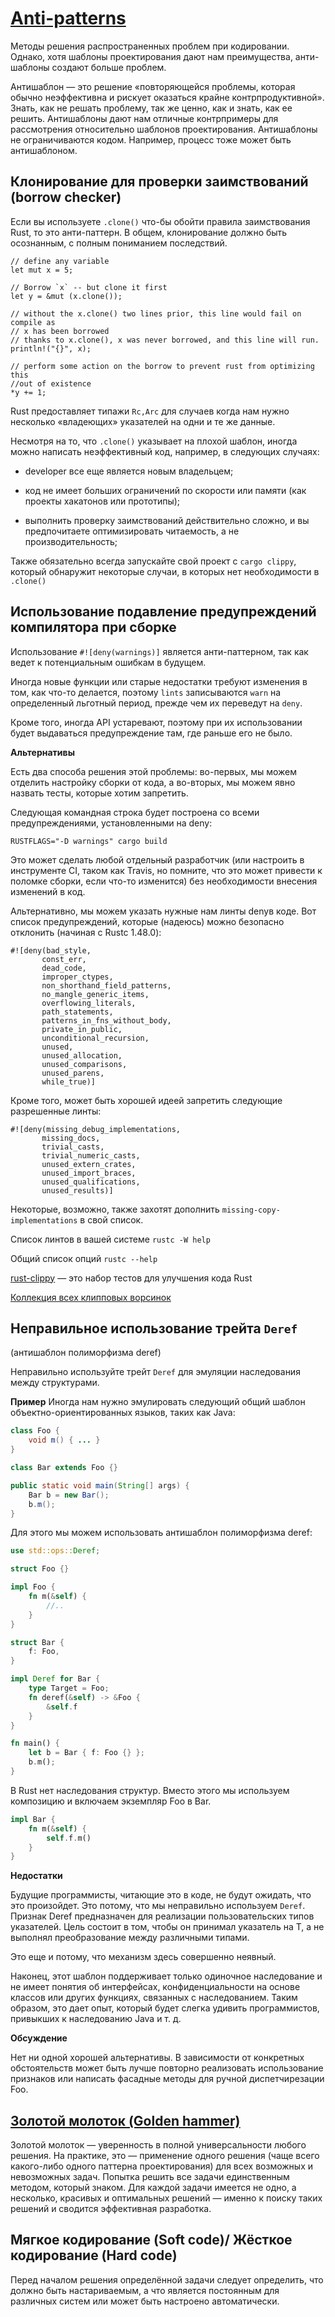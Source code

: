 
# [Anti-patterns](https://rust-unofficial.github.io/patterns/anti_patterns/index.html)

Методы решения распространенных проблем при кодировании.
Однако, хотя шаблоны проектирования дают нам преимущества, анти-шаблоны создают больше проблем.


Антишаблон — это решение «повторяющейся проблемы, которая обычно неэффективна и рискует оказаться крайне контрпродуктивной». Знать, как не решать проблему, так же ценно, как и знать, как ее решить. 
Антишаблоны дают нам отличные контрпримеры для рассмотрения относительно шаблонов проектирования. Антишаблоны не ограничиваются кодом. Например, процесс тоже может быть антишаблоном.

## Клонирование для проверки заимствований (borrow checker)

Если вы используете `.clone()` что-бы обойти правила заимствования Rust, то это анти-паттерн.
В общем, клонирование должно быть осознанным, с полным пониманием последствий. 

```
// define any variable
let mut x = 5;

// Borrow `x` -- but clone it first
let y = &mut (x.clone());

// without the x.clone() two lines prior, this line would fail on compile as
// x has been borrowed
// thanks to x.clone(), x was never borrowed, and this line will run.
println!("{}", x);

// perform some action on the borrow to prevent rust from optimizing this
//out of existence
*y += 1;

```

Rust предоставляет типажи `Rc,Arc` для случаев когда нам нужно несколько «владеющих» указателей на одни и те же данные.

Несмотря на то, что `.clone()` указывает на плохой шаблон, иногда можно написать неэффективный код, например, в следующих случаях:

- developer все еще является новым владельцем;

- код не имеет больших ограничений по скорости или памяти (как проекты хакатонов или прототипы);

- выполнить проверку заимствований действительно сложно, и вы предпочитаете оптимизировать читаемость, а не производительность;

Также обязательно всегда запускайте свой проект c `cargo clippy`, который обнаружит некоторые случаи, в которых нет необходимости в `.clone()`

## Использование подавление предупреждений компилятора при сборке

Использование `#![deny(warnings)]` является анти-паттерном, так как ведет к потенциальным ошибкам в будущем.

Иногда новые функции или старые недостатки требуют изменения в том, как что-то делается, поэтому `lints` записываются `warn` на определенный льготный период, прежде чем их переведут на `deny`.

Кроме того, иногда API устаревают, поэтому при их использовании будет выдаваться предупреждение там, где раньше его не было.

**Альтернативы**

Есть два способа решения этой проблемы: во-первых, мы можем отделить настройку сборки от кода, а во-вторых, мы можем явно назвать тесты, которые хотим запретить.

Следующая командная строка будет построена со всеми предупреждениями, установленными на deny:

`RUSTFLAGS="-D warnings" cargo build`

Это может сделать любой отдельный разработчик (или настроить в инструменте CI, таком как Travis, но помните, что это может привести к поломке сборки, если что-то изменится) без необходимости внесения изменений в код.

Альтернативно, мы можем указать нужные нам линты denyв коде. Вот список предупреждений, которые (надеюсь) можно безопасно отклонить (начиная с Rustc 1.48.0):

```
#![deny(bad_style,
       const_err,
       dead_code,
       improper_ctypes,
       non_shorthand_field_patterns,
       no_mangle_generic_items,
       overflowing_literals,
       path_statements,
       patterns_in_fns_without_body,
       private_in_public,
       unconditional_recursion,
       unused,
       unused_allocation,
       unused_comparisons,
       unused_parens,
       while_true)]
```
Кроме того, может быть хорошей идеей запретить следующие разрешенные линты:

```
#![deny(missing_debug_implementations,
       missing_docs,
       trivial_casts,
       trivial_numeric_casts,
       unused_extern_crates,
       unused_import_braces,
       unused_qualifications,
       unused_results)]
```
Некоторые, возможно, также захотят дополнить `missing-copy-implementations` в свой список.

Список линтов в вашей системе `rustc -W help`  

Общий список опций `rustc --help` 

[rust-clippy](https://github.com/Manishearth/rust-clippy) — это набор тестов для улучшения кода Rust

[Коллекция всех клипповых ворсинок](https://rust-lang.github.io/rust-clippy/master)

## Неправильное использование трейта `Deref`

(антишаблон полиморфизма deref)

Неправильно используйте трейт `Deref` для эмуляции наследования между структурами.


**Пример**
Иногда нам нужно эмулировать следующий общий шаблон объектно-ориентированных языков, таких как Java:
```java
class Foo {
    void m() { ... }
}

class Bar extends Foo {}

public static void main(String[] args) {
    Bar b = new Bar();
    b.m();
}

```

Для этого мы можем использовать антишаблон полиморфизма deref:
```rust
use std::ops::Deref;

struct Foo {}

impl Foo {
    fn m(&self) {
        //..
    }
}

struct Bar {
    f: Foo,
}

impl Deref for Bar {
    type Target = Foo;
    fn deref(&self) -> &Foo {
        &self.f
    }
}

fn main() {
    let b = Bar { f: Foo {} };
    b.m();
}

```
В Rust нет наследования структур. Вместо этого мы используем композицию и включаем экземпляр Foo в Bar.

```rust
impl Bar {
    fn m(&self) {
        self.f.m()
    }
}
```

**Недостатки**

Будущие программисты, читающие это в коде, не будут ожидать, что это произойдет.
Это потому, что мы неправильно используем `Deref`. Признак Deref предназначен для реализации пользовательских типов указателей. Цель состоит в том, чтобы он принимал указатель на T, а не выполнял преобразование между различными типами.

Это еще и потому, что механизм здесь совершенно неявный.

Наконец, этот шаблон поддерживает только одиночное наследование и не имеет понятия об интерфейсах, конфиденциальности на основе классов или других функциях, связанных с наследованием. Таким образом, это дает опыт, который будет слегка удивить программистов, привыкших к наследованию Java и т. д.

**Обсуждение**

Нет ни одной хорошей альтернативы. В зависимости от конкретных обстоятельств может быть лучше повторно реализовать использование признаков или написать фасадные методы для ручной диспетчирезации Foo. 

## [Золотой молоток (Golden hammer)](https://habr.com/ru/articles/59005/)

Золотой молоток — уверенность в полной универсальности любого решения. На практике, это — применение одного решения (чаще всего какого-либо одного паттерна проектирования) для всех возможных и невозможных задач. Попытка решить все задачи единственным методом, который знаком. Для каждой задачи имеется не одно, а несколько, красивых и оптимальных решений — именно к поиску таких решений и сводится эффективная разработка. 

## Мягкое кодирование (Soft code)/ Жёсткое кодирование (Hard code)

Перед началом решения определённой задачи следует определить, что должно быть настариваемым, а что является постоянным для различных систем или может быть настроено автоматически.